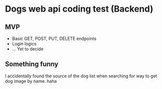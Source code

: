 # Dogs web api coding test (Backend)

## MVP
- Basic GET, POST, PUT, DELETE endpoints
- Login logics
- ... Yet to decide


## Something funny

I accidentally found the source of the dog list when searching for way to get dog image by name. haha